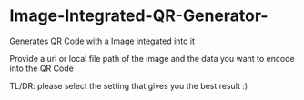 # Image-Integrated-QR-Generator-
Generates QR Code with a Image integated into it

Provide a url or local file path of the image and the data you want to encode into the QR Code

TL/DR: please select the setting that gives you the best result :)

